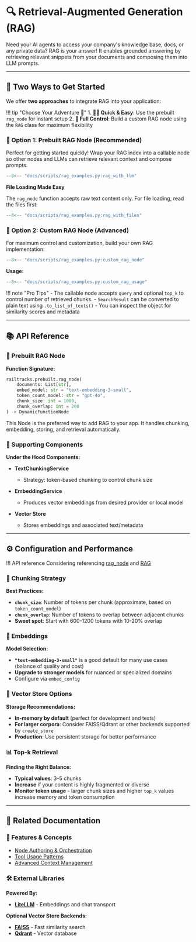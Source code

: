 # 🔍 Retrieval-Augmented Generation (RAG)

Need your AI agents to access your company's knowledge base, docs, or any private data? RAG is your answer! It enables grounded answering by retrieving relevant snippets from your documents and composing them into LLM prompts.

---

## 🎯 Two Ways to Get Started

We offer **two approaches** to integrate RAG into your application:

!!! tip "Choose Your Adventure 🚀" 
    1. **🏃‍♀️ Quick & Easy**: Use the prebuilt `rag_node` for instant setup 
    2. **🔧 Full Control**: Build a custom RAG node using the `RAG` class for maximum flexibility

### 🚀 Option 1: Prebuilt RAG Node (Recommended)

Perfect for getting started quickly! Wrap your RAG index into a callable node so other nodes and LLMs can retrieve relevant context and compose prompts.

```python
--8<-- "docs/scripts/rag_examples.py:rag_with_llm"
```

**File Loading Made Easy**

The `rag_node` function accepts raw text content only. For file loading, read the files first:

```python
--8<-- "docs/scripts/rag_examples.py:rag_with_files"
```

### 🔧 Option 2: Custom RAG Node (Advanced)

For maximum control and customization, build your own RAG implementation:

```python
--8<-- "docs/scripts/rag_examples.py:custom_rag_node"
```

**Usage:**

```python
--8<-- "docs/scripts/rag_examples.py:custom_rag_usage"
```

!!! note "Pro Tips" 
    - The callable node accepts `query` and optional `top_k` to control number of retrieved chunks. 
    - `SearchResult` can be converted to plain text using `.to_list_of_texts()` 
    - You can inspect the object for similarity scores and metadata

---

## 📚 API Reference

### 🚀 Prebuilt RAG Node

**Function Signature:**

```python
railtracks.prebuilt.rag_node(
    documents: List[str],
    embed_model: str = "text-embedding-3-small",
    token_count_model: str = "gpt-4o",
    chunk_size: int = 1000,
    chunk_overlap: int = 200
) -> DynamicFunctionNode
```

This Node is the preferred way to add RAG to your app. It handles chunking, embedding, storing, and retrieval automatically.

### 🔩 Supporting Components

**Under the Hood Components:**

- **TextChunkingService**

  - Strategy: token-based chunking to control chunk size

- **EmbeddingService**

  - Produces vector embeddings from desired provider or local model

- **Vector Store**
  - Stores embeddings and associated text/metadata

---

## ⚙️ Configuration and Performance

!!! API reference
    Considering referencing [rag_node](/api_reference/prebuilt/rag_nodes.html) and [RAG](..\packages\railtracks\src\railtracks\rag\rag_core.py)

### 🧩 Chunking Strategy

**Best Practices:**

- **`chunk_size`**: Number of tokens per chunk (approximate, based on `token_count_model`)
- **`chunk_overlap`**: Number of tokens to overlap between adjacent chunks
- **Sweet spot**: Start with 600-1200 tokens with 10-20% overlap

### 🧠 Embeddings

**Model Selection:**

- **`"text-embedding-3-small"`** is a good default for many use cases (balance of quality and cost)
- **Upgrade to stronger models** for nuanced or specialized domains
- Configure via `embed_config`

### 💾 Vector Store Options

**Storage Recommendations:**

- **In-memory by default** (perfect for development and tests)
- **For larger corpora**: Consider FAISS/Qdrant or other backends supported by `create_store`
- **Production**: Use persistent storage for better performance

### 📊 Top-k Retrieval

**Finding the Right Balance:**

- **Typical values**: 3–5 chunks
- **Increase** if your content is highly fragmented or diverse
- **Monitor token usage** - larger chunk sizes and higher `top_k` values increase memory and token consumption

---

## 🔗 Related Documentation

### 📖 Features & Concepts

- [Node Authoring & Orchestration](../system_internals/node.md)
- [Tool Usage Patterns](tools/tools.md)
- [Advanced Context Management](../advanced_usage/context.md)

### 🛠️ External Libraries

**Powered By:**

- **[LiteLLM](https://github.com/BerriAI/litellm)** - Embeddings and chat transport

**Optional Vector Store Backends:**

- **[FAISS](https://github.com/facebookresearch/faiss)** - Fast similarity search
- **[Qdrant](https://qdrant.tech)** - Vector database
